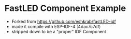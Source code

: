 # FastLED Component Example

- Forked from https://github.com/eshkrab/fastLED-idf
- made it compile with ESP-IDF-4 (4dac7c7df)
- stripped down to be a "proper" IDF Component
